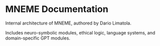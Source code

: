 # MNEME Documentation

Internal architecture of MNEME, authored by Dario Limatola.

Includes neuro-symbolic modules, ethical logic, language systems, and domain-specific GPT modules.